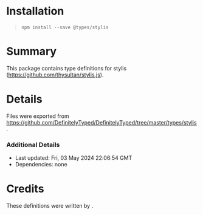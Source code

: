 # Installation
> `npm install --save @types/stylis`

# Summary
This package contains type definitions for stylis (https://github.com/thysultan/stylis.js).

# Details
Files were exported from https://github.com/DefinitelyTyped/DefinitelyTyped/tree/master/types/stylis.

### Additional Details
 * Last updated: Fri, 03 May 2024 22:06:54 GMT
 * Dependencies: none

# Credits
These definitions were written by .
